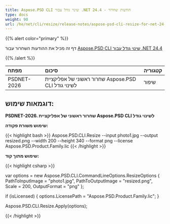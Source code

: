 ```yaml
---
title: Aspose.PSD CLI שינוי גודל עבור .NET 24.4 - הודעות שחרור
type: docs
weight: 90
url: /he/net/cli/resize/release-notes/aspose-psd-cli-resize-for-net-24-4-release-notes/
---
```


{{% alert color="primary" %}}

דף זה מכיל את ההודעות השחרור עבור [Aspose.PSD CLI שינוי גודל עבור .NET 24.4](https://www.nuget.org/packages/Aspose.PSD.CLI.Resize/)

{{% /alert %}}

| **מפתח**    | **סיכום**                                              | **קטגוריה**|
|:------------|:-----------------------------------------------------|:-------------|
| PSDNET-2026 | שחרור ראשוני של אפליקציית Aspose.PSD CLI לשינוי גודל | שיפור |

## **דוגמאות שימוש:**

**PSDNET-2026. שחרור ראשוני של אפליקציית Aspose.PSD CLI לשינוי גודל**

**שימוש משורת פקודה:**

{{< highlight bash >}}
Aspose.PSD.CLI.Resize --input photo1.jpg --output resized.png --width 200 --height 340 --format png --license Aspose.PSD.Product.Family.lic
{{< /highlight >}}

**שימוש מתוך קוד:**

{{< highlight csharp >}}

var options = new Aspose.PSD.CLI.CommandLineOptions.ResizeOptions
{
    PathToInputImage = "photo1.jpg",
    PathToOutputImage = "resized.png",
    Scale = 200,
    OutputFormat = "png"
};


if (isLicensed)
{
    options.LicensePath = "Aspose.PSD.Product.Family.lic";
}

Aspose.PSD.CLI.Resize.Apply(options);

{{< /highlight >}}
